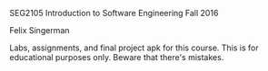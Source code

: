 SEG2105 
Introduction to Software Engineering 
Fall 2016

Felix Singerman

Labs, assignments, and final project apk for this course. This is for educational purposes only. Beware that there's mistakes. 
